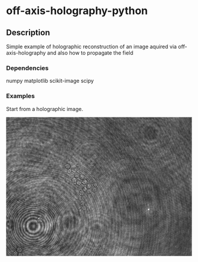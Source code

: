 # off-axis-holography-python

## Description

Simple example of holographic reconstruction of an image aquired via off-axis-holography and also how to propagate the field


### Dependencies
numpy
matplotlib
scikit-image
scipy


### Examples

Start from a holographic image.

![plot](samplefolder/PS_beads_1_1_1.png)

